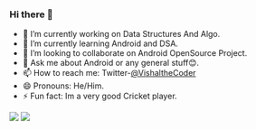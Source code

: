 ### Hi there 👋

- 🔭 I’m currently working on Data Structures And Algo.
- 🌱 I’m currently learning Android and DSA.
- 👯 I’m looking to collaborate on Android OpenSource Project.
- 💬 Ask me about Android or any general stuff😊.
- 📫 How to reach me: Twitter-[@VishaltheCoder](https://twitter.com/VishaltheCoder)
- 😄 Pronouns: He/Him.
- ⚡ Fun fact: Im a very good Cricket player.

<img src= "https://github-readme-stats.vercel.app/api?username=noushadBug&title_color=FA8C00&icon_color=CC5160&text_color=949CA5&bg_color=00000000&show_icons=true">
<img src ="https://github-readme-stats.vercel.app/api/top-langs/?username=vish-han&langs_count=5&theme=tokyonight)]()">
